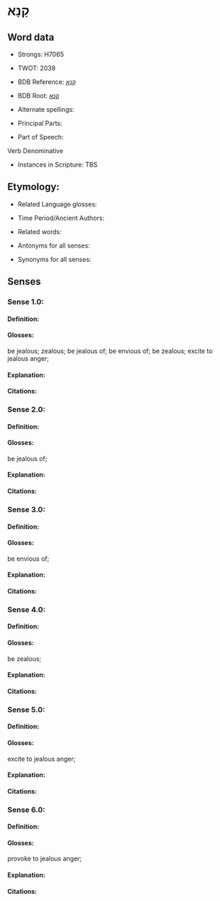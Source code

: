 # קָנָא

<!-- Status: S2="NeedsEdits" -->
<!-- Lexica used for edits:   -->

## Word data

* Strongs: H7065

* TWOT: 2038

* BDB Reference: [קָנָא](rc://en/bdb/dict/s.ca.ac)

* BDB Root: [קנא](rc://en/bdb/dict/s.ca.aa)

* Alternate spellings:

* Principal Parts:

* Part of Speech:

Verb Denominative

* Instances in Scripture: TBS

## Etymology:

* Related Language glosses:

* Time Period/Ancient Authors:

* Related words:

* Antonyms for all senses:

* Synonyms for all senses:

## Senses

### Sense 1.0:

#### Definition:

#### Glosses:

be jealous; zealous; be jealous of; be envious of; be zealous; excite to jealous anger; 

#### Explanation:

#### Citations:



### Sense 2.0:

#### Definition:

#### Glosses:

be jealous of; 

#### Explanation:

#### Citations:



### Sense 3.0:

#### Definition:

#### Glosses:

be envious of; 

#### Explanation:

#### Citations:



### Sense 4.0:

#### Definition:

#### Glosses:

be zealous; 

#### Explanation:

#### Citations:



### Sense 5.0:

#### Definition:

#### Glosses:

excite to jealous anger; 

#### Explanation:

#### Citations:



### Sense 6.0:

#### Definition:

#### Glosses:

provoke to jealous anger; 

#### Explanation:

#### Citations:



